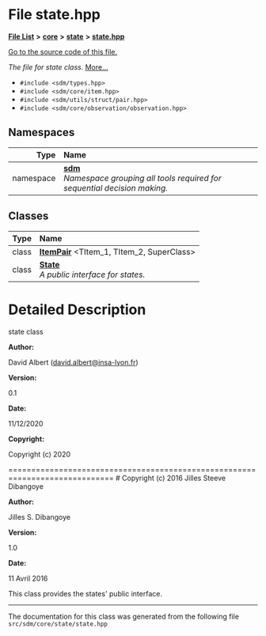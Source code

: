
# File state.hpp

<link rel="stylesheet" href="https://cdnjs.cloudflare.com/ajax/libs/KaTeX/0.5.1/katex.min.css">
<link rel="stylesheet" href="https://cdn.jsdelivr.net/github-markdown-css/2.2.1/github-markdown.css"/>



[**File List**](files.md) **>** [**core**](dir_92216a09053680f71034e5e26026ee62.md) **>** [**state**](dir_d0d8dc666ec4ca9b544d63f25347f269.md) **>** [**state.hpp**](state_8hpp.md)

[Go to the source code of this file.](state_8hpp_source.md)

_The file for state class._ [More...](#detailed-description)

* `#include <sdm/types.hpp>`
* `#include <sdm/core/item.hpp>`
* `#include <sdm/utils/struct/pair.hpp>`
* `#include <sdm/core/observation/observation.hpp>`









## Namespaces

| Type | Name |
| ---: | :--- |
| namespace | [**sdm**](namespacesdm.md) <br>_Namespace grouping all tools required for sequential decision making._  |

## Classes

| Type | Name |
| ---: | :--- |
| class | [**ItemPair**](classsdm_1_1ItemPair.md) &lt;TItem\_1, TItem\_2, SuperClass&gt;<br> |
| class | [**State**](classsdm_1_1State.md) <br>_A public interface for states._  |













# Detailed Description


state class



**Author:**

David Albert ([david.albert@insa-lyon.fr](mailto:david.albert@insa-lyon.fr)) 




**Version:**

0.1 




**Date:**

11/12/2020




**Copyright:**

Copyright (c) 2020


============================================================================= # Copyright (c) 2016 Jilles Steeve Dibangoye 






**Author:**

Jilles S. Dibangoye 




**Version:**

1.0 




**Date:**

11 Avril 2016


This class provides the states' public interface. 

    

------------------------------
The documentation for this class was generated from the following file `src/sdm/core/state/state.hpp`